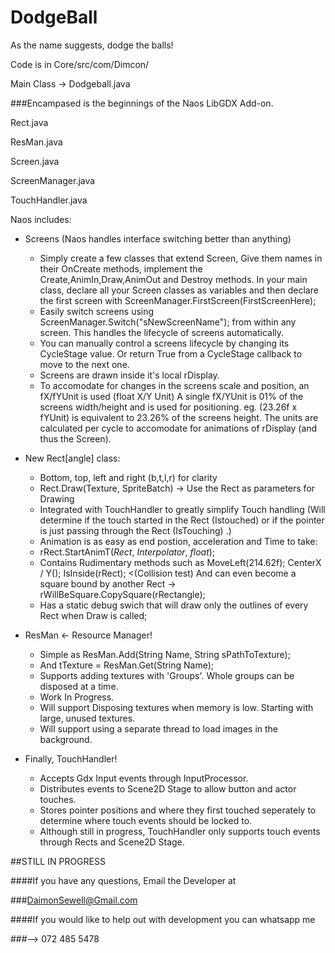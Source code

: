 DodgeBall
=========
As the name suggests, dodge the balls! 

Code is in Core/src/com/Dimcon/

Main Class -> Dodgeball.java

###Encampased is the beginnings of the Naos LibGDX Add-on.

Rect.java

ResMan.java

Screen.java

ScreenManager.java

TouchHandler.java

  Naos includes:
- Screens (Naos handles interface switching better than anything)
  - Simply create a few classes that extend Screen, Give them names in their OnCreate methods, implement the Create,AnimIn,Draw,AnimOut and Destroy methods. In your main class, declare all your Screen classes as variables and then declare the first screen with ScreenManager.FirstScreen(FirstScreenHere);
  - Easily switch screens using ScreenManager.Switch("sNewScreenName"); from within any screen. This handles the lifecycle of screens automatically.
  - You can manually control a screens lifecycle by changing its CycleStage value. Or return True from a CycleStage callback to move to the next one.
  - Screens are drawn inside it's local rDisplay. 
  - To accomodate for changes in the screens scale and position, an fX/fYUnit is used (float X/Y Unit) A single fX/YUnit is 01% of the screens width/height and is used for positioning.  eg. (23.26f x fYUnit) is equivalent to 23.26% of the screens height. The units are calculated per cycle to accomodate for animations of rDisplay (and thus the Screen).

- New Rect[angle] class:
  - Bottom, top, left and right (b,t,l,r) for clarity
  - Rect.Draw(Texture, SpriteBatch) -> Use the Rect as parameters for Drawing
  - Integrated with TouchHandler to greatly simplify Touch 
    handling (Will determine if the touch started in the Rect (Istouched)
    or if the pointer is just passing through the Rect (IsTouching) .)
  - Animation is as easy as end postion, acceleration and Time to take: 
  * rRect.StartAnimT(*Rect*, *Interpolator*, *float*);
  - Contains Rudimentary methods such as MoveLeft(214.62f); CenterX / Y(); IsInside(rRect); <(Collision test) And can even become a square bound by another Rect -> rWillBeSquare.CopySquare(rRectangle);
  - Has a static debug swich that will draw only the outlines of every Rect when Draw is called;

- ResMan <- Resource Manager!
  - Simple as ResMan.Add(String Name, String sPathToTexture);
  - And tTexture = ResMan.Get(String Name);
  - Supports adding textures with 'Groups'. Whole groups can be disposed at a time. 
  - Work In Progress.
  - Will support Disposing textures when memory is low. Starting with large, unused textures.
  - Will support using a separate thread to load images in the background.

- Finally, TouchHandler!
  - Accepts Gdx Input events through InputProcessor.
  - Distributes events to Scene2D Stage to allow button and actor touches.
  - Stores pointer positions and where they first touched seperately to determine where touch events should be locked to.
  - Although still in progress, TouchHandler only supports touch events through Rects and Scene2D Stage.


##STILL IN PROGRESS

####If you have any questions, Email the Developer at 

###DaimonSewell@Gmail.com

####If you would like to help out with development you can whatsapp me 

###--> 072 485 5478

